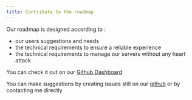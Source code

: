 ```yaml
---
title: Contribute to the roadmap
---
```

Our roadmap is designed according to : 
- our users suggestions and needs
- the technical requirements to ensure a reliable experience
- the technical requirements to manage our servers without any heart attack

You can check it out on our [Github Dashboard](https://github.com/orgs/agatha-budget/projects/1)

You can make suggestions by creating issues still on our [github](https://github.com/agatha-budget/agatha-budget) or by contacting me directly